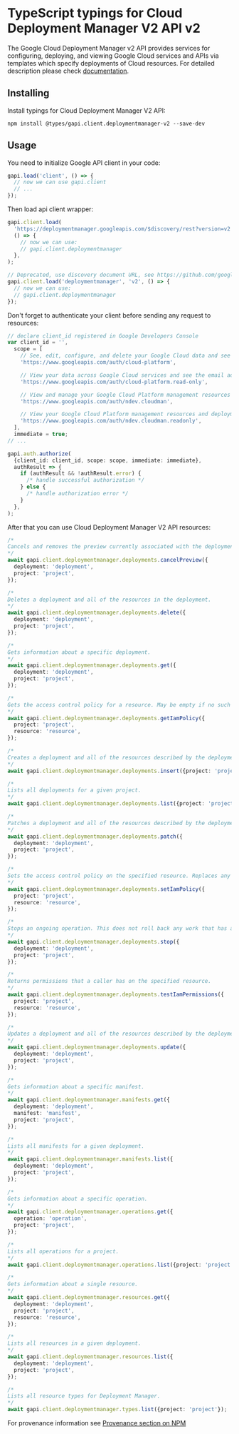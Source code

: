 # TypeScript typings for Cloud Deployment Manager V2 API v2

The Google Cloud Deployment Manager v2 API provides services for configuring, deploying, and viewing Google Cloud services and APIs via templates which specify deployments of Cloud resources.
For detailed description please check [documentation](https://cloud.google.com/deployment-manager).

## Installing

Install typings for Cloud Deployment Manager V2 API:

```
npm install @types/gapi.client.deploymentmanager-v2 --save-dev
```

## Usage

You need to initialize Google API client in your code:

```typescript
gapi.load('client', () => {
  // now we can use gapi.client
  // ...
});
```

Then load api client wrapper:

```typescript
gapi.client.load(
  'https://deploymentmanager.googleapis.com/$discovery/rest?version=v2',
  () => {
    // now we can use:
    // gapi.client.deploymentmanager
  },
);
```

```typescript
// Deprecated, use discovery document URL, see https://github.com/google/google-api-javascript-client/blob/master/docs/reference.md#----gapiclientloadname----version----callback--
gapi.client.load('deploymentmanager', 'v2', () => {
  // now we can use:
  // gapi.client.deploymentmanager
});
```

Don't forget to authenticate your client before sending any request to resources:

```typescript
// declare client_id registered in Google Developers Console
var client_id = '',
  scope = [
    // See, edit, configure, and delete your Google Cloud data and see the email address for your Google Account.
    'https://www.googleapis.com/auth/cloud-platform',

    // View your data across Google Cloud services and see the email address of your Google Account
    'https://www.googleapis.com/auth/cloud-platform.read-only',

    // View and manage your Google Cloud Platform management resources and deployment status information
    'https://www.googleapis.com/auth/ndev.cloudman',

    // View your Google Cloud Platform management resources and deployment status information
    'https://www.googleapis.com/auth/ndev.cloudman.readonly',
  ],
  immediate = true;
// ...

gapi.auth.authorize(
  {client_id: client_id, scope: scope, immediate: immediate},
  authResult => {
    if (authResult && !authResult.error) {
      /* handle successful authorization */
    } else {
      /* handle authorization error */
    }
  },
);
```

After that you can use Cloud Deployment Manager V2 API resources: <!-- TODO: make this work for multiple namespaces -->

```typescript
/*
Cancels and removes the preview currently associated with the deployment.
*/
await gapi.client.deploymentmanager.deployments.cancelPreview({
  deployment: 'deployment',
  project: 'project',
});

/*
Deletes a deployment and all of the resources in the deployment.
*/
await gapi.client.deploymentmanager.deployments.delete({
  deployment: 'deployment',
  project: 'project',
});

/*
Gets information about a specific deployment.
*/
await gapi.client.deploymentmanager.deployments.get({
  deployment: 'deployment',
  project: 'project',
});

/*
Gets the access control policy for a resource. May be empty if no such policy or resource exists.
*/
await gapi.client.deploymentmanager.deployments.getIamPolicy({
  project: 'project',
  resource: 'resource',
});

/*
Creates a deployment and all of the resources described by the deployment manifest.
*/
await gapi.client.deploymentmanager.deployments.insert({project: 'project'});

/*
Lists all deployments for a given project.
*/
await gapi.client.deploymentmanager.deployments.list({project: 'project'});

/*
Patches a deployment and all of the resources described by the deployment manifest.
*/
await gapi.client.deploymentmanager.deployments.patch({
  deployment: 'deployment',
  project: 'project',
});

/*
Sets the access control policy on the specified resource. Replaces any existing policy.
*/
await gapi.client.deploymentmanager.deployments.setIamPolicy({
  project: 'project',
  resource: 'resource',
});

/*
Stops an ongoing operation. This does not roll back any work that has already been completed, but prevents any new work from being started.
*/
await gapi.client.deploymentmanager.deployments.stop({
  deployment: 'deployment',
  project: 'project',
});

/*
Returns permissions that a caller has on the specified resource.
*/
await gapi.client.deploymentmanager.deployments.testIamPermissions({
  project: 'project',
  resource: 'resource',
});

/*
Updates a deployment and all of the resources described by the deployment manifest.
*/
await gapi.client.deploymentmanager.deployments.update({
  deployment: 'deployment',
  project: 'project',
});

/*
Gets information about a specific manifest.
*/
await gapi.client.deploymentmanager.manifests.get({
  deployment: 'deployment',
  manifest: 'manifest',
  project: 'project',
});

/*
Lists all manifests for a given deployment.
*/
await gapi.client.deploymentmanager.manifests.list({
  deployment: 'deployment',
  project: 'project',
});

/*
Gets information about a specific operation.
*/
await gapi.client.deploymentmanager.operations.get({
  operation: 'operation',
  project: 'project',
});

/*
Lists all operations for a project.
*/
await gapi.client.deploymentmanager.operations.list({project: 'project'});

/*
Gets information about a single resource.
*/
await gapi.client.deploymentmanager.resources.get({
  deployment: 'deployment',
  project: 'project',
  resource: 'resource',
});

/*
Lists all resources in a given deployment.
*/
await gapi.client.deploymentmanager.resources.list({
  deployment: 'deployment',
  project: 'project',
});

/*
Lists all resource types for Deployment Manager.
*/
await gapi.client.deploymentmanager.types.list({project: 'project'});
```

For provenance information see [Provenance section on NPM](https://www.npmjs.com/package/@maxim_mazurok/gapi.client.deploymentmanager-v2#Provenance:~:text=none-,Provenance,-Built%20and%20signed)
